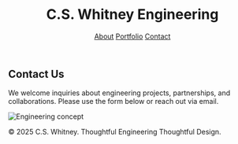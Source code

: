 <html lang="en">
<head>
  <meta charset="UTF-8" />
  <meta name="viewport" content="width=device-width, initial-scale=1.0" />
  <link rel="stylesheet" href="styles.css" />
  <title>Contact - C.S. Whitney Engineering</title>
</head>

<body>
  <header>
    <div class="header-inner">
      <h1>C.S. Whitney Engineering</h1>
      <nav>
        <a href="about.html">About</a>
        <a href="portfolio.html">Portfolio</a>
        <a href="contact.html" class="active">Contact</a>
      </nav>
    </div>
  </header>

  <main class="container">
    <section id="contact">
      <div class="contact-content">
        <div class="contact-text">
          <h2>Contact Us</h2>
          <p>
            We welcome inquiries about engineering projects, partnerships, and collaborations.
            Please use the form below or reach out via email.
          </p>
        </div>
        <div class="contact-image">
          <img src="your-image.jpg" alt="Engineering concept" />
        </div>
      </div>
    </section>
  </main>

  <footer>
    <p>&copy; 2025 C.S. Whitney. Thoughtful Engineering Thoughtful Design.</p>
  </footer>
</body>
</html>